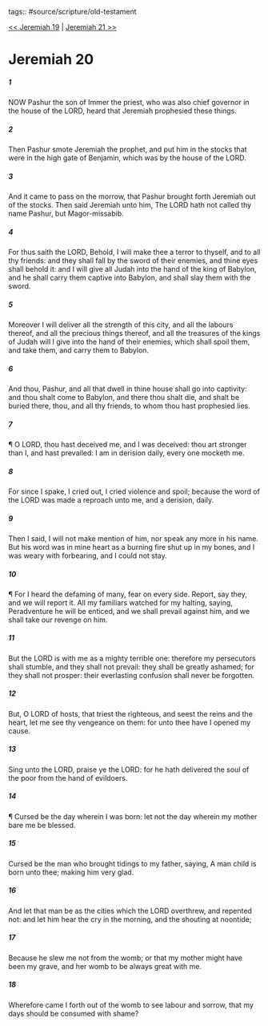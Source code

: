 tags:: #source/scripture/old-testament

[<< Jeremiah 19](source/scripture/old-testament/24_Jeremiah/Jeremiah_19.md) | [Jeremiah 21 >>](source/scripture/old-testament/24_Jeremiah/Jeremiah_21.md)

# Jeremiah 20

##### 1

NOW Pashur the son of Immer the priest, who was also chief governor in the house of the LORD, heard that Jeremiah prophesied these things.

##### 2

Then Pashur smote Jeremiah the prophet, and put him in the stocks that were in the high gate of Benjamin, which was by the house of the LORD.

##### 3

And it came to pass on the morrow, that Pashur brought forth Jeremiah out of the stocks. Then said Jeremiah unto him, The LORD hath not called thy name Pashur, but Magor-missabib.

##### 4

For thus saith the LORD, Behold, I will make thee a terror to thyself, and to all thy friends: and they shall fall by the sword of their enemies, and thine eyes shall behold it: and I will give all Judah into the hand of the king of Babylon, and he shall carry them captive into Babylon, and shall slay them with the sword.

##### 5

Moreover I will deliver all the strength of this city, and all the labours thereof, and all the precious things thereof, and all the treasures of the kings of Judah will I give into the hand of their enemies, which shall spoil them, and take them, and carry them to Babylon.

##### 6

And thou, Pashur, and all that dwell in thine house shall go into captivity: and thou shalt come to Babylon, and there thou shalt die, and shalt be buried there, thou, and all thy friends, to whom thou hast prophesied lies.

##### 7

¶ O LORD, thou hast deceived me, and I was deceived: thou art stronger than I, and hast prevailed: I am in derision daily, every one mocketh me.

##### 8

For since I spake, I cried out, I cried violence and spoil; because the word of the LORD was made a reproach unto me, and a derision, daily.

##### 9

Then I said, I will not make mention of him, nor speak any more in his name. But his word was in mine heart as a burning fire shut up in my bones, and I was weary with forbearing, and I could not stay.

##### 10

¶ For I heard the defaming of many, fear on every side. Report, say they, and we will report it. All my familiars watched for my halting, saying, Peradventure he will be enticed, and we shall prevail against him, and we shall take our revenge on him.

##### 11

But the LORD is with me as a mighty terrible one: therefore my persecutors shall stumble, and they shall not prevail: they shall be greatly ashamed; for they shall not prosper: their everlasting confusion shall never be forgotten.

##### 12

But, O LORD of hosts, that triest the righteous, and seest the reins and the heart, let me see thy vengeance on them: for unto thee have I opened my cause.

##### 13

Sing unto the LORD, praise ye the LORD: for he hath delivered the soul of the poor from the hand of evildoers.

##### 14

¶ Cursed be the day wherein I was born: let not the day wherein my mother bare me be blessed.

##### 15

Cursed be the man who brought tidings to my father, saying, A man child is born unto thee; making him very glad.

##### 16

And let that man be as the cities which the LORD overthrew, and repented not: and let him hear the cry in the morning, and the shouting at noontide;

##### 17

Because he slew me not from the womb; or that my mother might have been my grave, and her womb to be always great with me.

##### 18

Wherefore came I forth out of the womb to see labour and sorrow, that my days should be consumed with shame?
